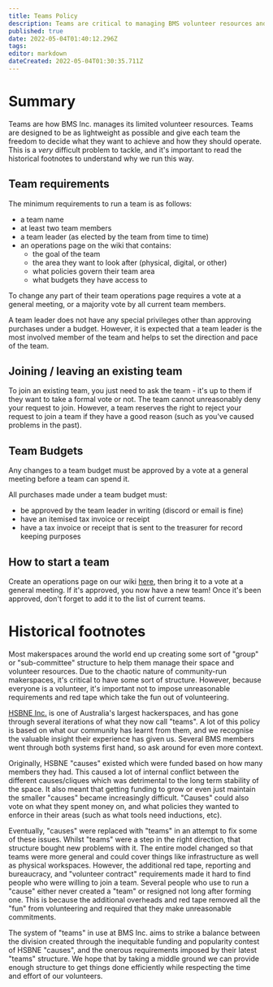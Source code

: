 ```yaml
---
title: Teams Policy
description: Teams are critical to managing BMS volunteer resources and are lightweight groups designed to make things easier to organise.
published: true
date: 2022-05-04T01:40:12.296Z
tags: 
editor: markdown
dateCreated: 2022-05-04T01:30:35.711Z
---
```


# Summary
Teams are how BMS Inc. manages its limited volunteer resources. Teams are designed to be as lightweight as possible and give each team the freedom to decide what they want to achieve and how they should operate. This is a *very* difficult problem to tackle, and it's important to read the historical footnotes to understand why we run this way.

## Team requirements
The minimum requirements to run a team is as follows:
* a team name
* at least two team members
* a team leader (as elected by the team from time to time)
* an operations page on the wiki that contains:
	* the goal of the team
  * the area they want to look after (physical, digital, or other)
  * what policies govern their team area
  * what budgets they have access to
  
To change any part of their team operations page requires a vote at a general meeting, or a majority vote by all current team members.

A team leader does not have any special privileges other than approving purchases under a budget. However, it is expected that a team leader is the most involved member of the team and helps to set the direction and pace of the team.

## Joining / leaving an existing team
To join an existing team, you just need to ask the team - it's up to them if they want to take a formal vote or not. The team cannot unreasonably deny your request to join. However, a team reserves the right to reject your request to join a team if they have a good reason (such as you've caused problems in the past).

## Team Budgets
Any changes to a team budget must be approved by a vote at a general meeting before a team can spend it. 

All purchases made under a team budget must:
* be approved by the team leader in writing (discord or email is fine)
* have an itemised tax invoice or receipt
* have a tax invoice or receipt that is sent to the treasurer for record keeping purposes

## How to start a team
Create an operations page on our wiki [here](/teams/), then bring it to a vote at a general meeting. If it's approved, you now have a new team! Once it's been approved, don't forget to add it to the list of current teams.

# Historical footnotes
Most makerspaces around the world end up creating some sort of "group" or "sub-committee" structure to help them manage their space and volunteer resources. Due to the chaotic nature of community-run makerspaces, it's critical to have some sort of structure. However, because everyone is a volunteer, it's important not to impose unreasonable requirements and red tape which take the fun out of volunteering.

[HSBNE Inc.](https://hsbne.org) is one of Australia's largest hackerspaces, and has gone through several iterations of what they now call "teams". A lot of this policy is based on what our community has learnt from them, and we recognise the valuable insight their experience has given us. Several BMS members went through both systems first hand, so ask around for even more context.

Originally, HSBNE "causes" existed which were funded based on how many members they had. This caused a lot of internal conflict between the different causes/cliques which was detrimental to the long term stability of the space. It also meant that getting funding to grow or even just maintain the smaller "causes" became increasingly difficult. "Causes" could also vote on what they spent money on, and what policies they wanted to enforce in their areas (such as what tools need inductions, etc).

Eventually, "causes" were replaced with "teams" in an attempt to fix some of these issues. Whilst "teams" were a step in the right direction, that structure bought new problems with it. The entire model changed so that teams were more general and could cover things like infrastructure as well as physical workspaces. However, the additional red tape, reporting and bureaucracy, and "volunteer contract" requirements made it hard to find people who were willing to join a team. Several people who use to run a "cause" either never created a "team" or resigned not long after forming one. This is because the additional overheads and red tape removed all the "fun" from volunteering and required that they make unreasonable commitments.

The system of "teams" in use at BMS Inc. aims to strike a balance between the division created through the inequitable funding and popularity contest of HSBNE "causes", and the onerous requirements imposed by their latest "teams" structure. We hope that by taking a middle ground we can provide enough structure to get things done efficiently while respecting the time and effort of our volunteers.